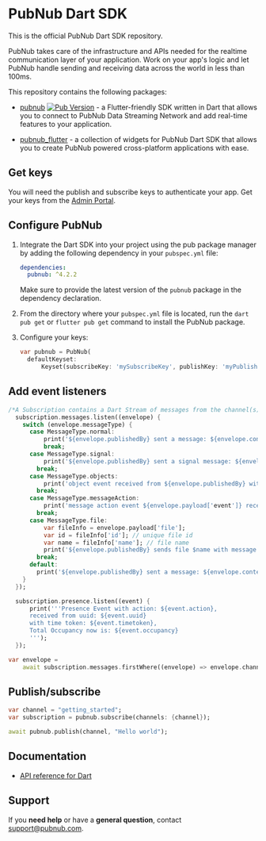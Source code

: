 # PubNub Dart SDK

This is the official PubNub Dart SDK repository. 

PubNub takes care of the infrastructure and APIs needed for the realtime communication layer of your application. Work on your app's logic and let PubNub handle sending and receiving data across the world in less than 100ms.

This repository contains the following packages:

* [pubnub](pubnub/) [![Pub Version](https://img.shields.io/pub/v/pubnub)](https://pub.dev/packages/pubnub) - a Flutter-friendly SDK written in Dart that allows you to connect to PubNub Data Streaming Network and add real-time features to your application.

* [pubnub_flutter](pubnub_flutter/) - a collection of widgets for PubNub Dart SDK that allows you to create PubNub powered cross-platform applications with ease.

## Get keys

You will need the publish and subscribe keys to authenticate your app. Get your keys from the [Admin Portal](https://dashboard.pubnub.com/login).

## Configure PubNub

1. Integrate the Dart SDK into your project using the pub package manager by adding the following dependency in your `pubspec.yml` file:

    ```yaml
    dependencies:
      pubnub: ^4.2.2
    ```

    Make sure to provide the latest version of the `pubnub` package in the dependency declaration.

2. From the directory where your `pubspec.yml` file is located, run the `dart pub get` or `flutter pub get` command to install the PubNub package.

3. Configure your keys:

    ```dart
    var pubnub = PubNub(
      defaultKeyset:
          Keyset(subscribeKey: 'mySubscribeKey', publishKey: 'myPublishKey', uuid: UUID('ReplaceWithYourClientIdentifier')));
    ```

## Add event listeners

```dart
/*A Subscription contains a Dart Stream of messages from the channel(s) to which you are subscribed. You can transform that stream in the usual ways, or add a listener using listen:*/
  subscription.messages.listen((envelope) {
    switch (envelope.messageType) {
      case MessageType.normal:
          print('${envelope.publishedBy} sent a message: ${envelope.content}');
          break;
      case MessageType.signal:
          print('${envelope.publishedBy} sent a signal message: ${envelope.content}');
        break;
      case MessageType.objects:
          print('object event received from ${envelope.publishedBy} with data ${envelope.payload['data']}');
        break;
      case MessageType.messageAction:
          print('message action event ${envelope.payload['event']} received with data ${envelope.payload['data']}');
        break;
      case MessageType.file:
          var fileInfo = envelope.payload['file'];
          var id = fileInfo['id']; // unique file id
          var name = fileInfo['name']; // file name
          print('${envelope.publishedBy} sends file $name with message  ${envelope.payload['message']}');
        break;
      default:
        print('${envelope.publishedBy} sent a message: ${envelope.content}');
    }
  });

  subscription.presence.listen((event) {
      print('''Presence Event with action: ${event.action},
      received from uuid: ${event.uuid}
      with time token: ${event.timetoken},
      Total Occupancy now is: ${event.occupancy}
      ''');
  });

var envelope =
    await subscription.messages.firstWhere((envelope) => envelope.channel == 'my_channel');
```

## Publish/subscribe

```dart
var channel = "getting_started";
var subscription = pubnub.subscribe(channels: {channel});

await pubnub.publish(channel, "Hello world");
```

## Documentation

* [API reference for Dart ](https://www.pubnub.com/docs/sdks/dart)

## Support

If you **need help** or have a **general question**, contact support@pubnub.com.
